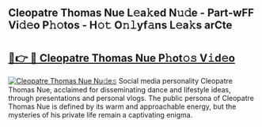 ## Cleopatre Thomas Nue L𝚎a𝚔ed N𝚞𝚍e - Part-wFF Vi𝚍𝚎o P𝚑𝚘tos - H𝚘𝚝 O𝚗𝚕yf𝚊ns L𝚎a𝚔s arCte

# <h2><a href="http://kfd6ic6.oniu.top/?m=Cleopatre+Thomas+Nue">🔗👉 🔴 Cleopatre Thomas Nue P𝚑ot𝚘𝚜 V𝚒d𝚎o</a></h2>

[![Cleopatre Thomas Nue Nu𝚍e𝚜](https://i.imgur.com/0qMVB7G.gif)](http://kfd6ic6.oniu.top/?m=Cleopatre+Thomas+Nue)
Social media personality Cleopatre Thomas Nue, acclaimed for disseminating dance and lifestyle ideas, through presentations and personal vlogs. The public persona of Cleopatre Thomas Nue is defined by its warm and approachable energy, but the mysteries of his private life remain a captivating enigma.  
